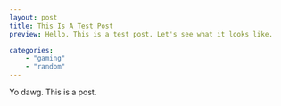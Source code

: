 ```yaml
---
layout: post
title: This Is A Test Post
preview: Hello. This is a test post. Let's see what it looks like.

categories: 
    - "gaming"
    - "random"
---
```


Yo dawg. This is a post.